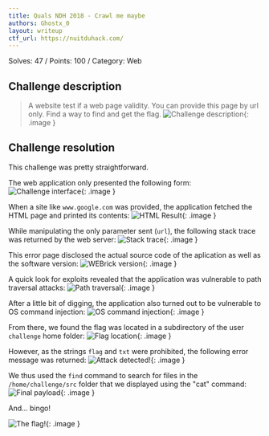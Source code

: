 ```yaml
---
title: Quals NDH 2018 - Crawl me maybe
authors: Ghostx_0
layout: writeup
ctf_url: https://nuitduhack.com/
---
```

Solves: 47 / Points: 100 / Category: Web
## Challenge description
> A website test if a web page validity. You can provide this page by url only. Find a way to find and get the flag.
![Challenge description](/assets/ndh18-crawl-me-maybe-challenge_description.png){: .image }

## Challenge resolution
This challenge was pretty straightforward.

The web application only presented the following form:
![Challenge interface](/assets/ndh18-crawl-me-maybe-challenge_interface.png){: .image }

When a site like `www.google.com` was provided, the application fetched the HTML page and printed its contents:
![HTML Result](/assets/ndh18-crawl-me-maybe-result.png){: .image }

While manipulating the only parameter sent (`url`), the following stack trace was returned by the web server:
![Stack trace](/assets/ndh18-crawl-me-maybe-stacktrace.png){: .image }

This error page disclosed the actual source code of the aplication as well as the software version:
![WEBrick version](/assets/ndh18-crawl-me-maybe-webrick_version.png){: .image }

A quick look for exploits revealed that the application was vulnerable to path traversal attacks:
![Path traversal](/assets/ndh18-crawl-me-maybe-path_traversal.png){: .image }

After a little bit of digging, the application also turned out to be vulnerable to OS command injection:
![OS command injection](/assets/ndh18-crawl-me-maybe-OS_command_injection.png){: .image }

From there, we found the flag was located in a subdirectory of the user `challenge` home folder:
![Flag location](/assets/ndh18-crawl-me-maybe-flag_location.png){: .image }

However, as the strings `flag` and `txt` were prohibited, the following error message was returned:
![Attack detected!](/assets/ndh18-crawl-me-maybe-attack_detected.png){: .image }

We thus used the `find` command to search for files in the `/home/challenge/src` folder that we displayed using the "cat" command:
![Final payload](/assets/ndh18-crawl-me-maybe-final_payload.png){: .image }

And... bingo!

![The flag!](/assets/ndh18-crawl-me-maybe-flag.png){: .image }
